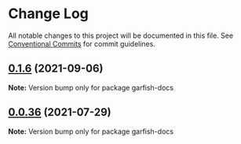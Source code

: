 # Change Log

All notable changes to this project will be documented in this file.
See [Conventional Commits](https://conventionalcommits.org) for commit guidelines.

## [0.1.6](https://github.com/bytedance/garfish/compare/v0.1.5...0.1.6) (2021-09-06)

**Note:** Version bump only for package garfish-docs

## [0.0.36](https://github.com/bytedance/garfish/compare/v0.0.35...0.0.36) (2021-07-29)

**Note:** Version bump only for package garfish-docs
